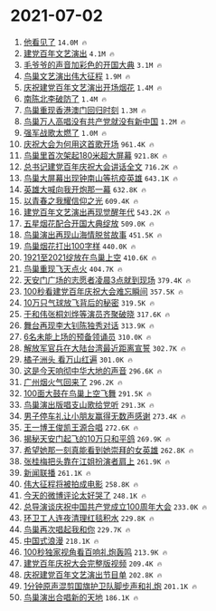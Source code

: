 # 2021-07-02

1. [他看见了](https://s.weibo.com/weibo?q=%23%E4%BB%96%E7%9C%8B%E8%A7%81%E4%BA%86%23&Refer=top) `14.0M 🔥`
1. [建党百年文艺演出](https://s.weibo.com/weibo?q=%23%E5%BB%BA%E5%85%9A%E7%99%BE%E5%B9%B4%E6%96%87%E8%89%BA%E6%BC%94%E5%87%BA%23&Refer=top) `4.1M 🔥`
1. [毛爷爷的声音加彩色的开国大典](https://s.weibo.com/weibo?q=%23%E6%AF%9B%E7%88%B7%E7%88%B7%E7%9A%84%E5%A3%B0%E9%9F%B3%E5%8A%A0%E5%BD%A9%E8%89%B2%E7%9A%84%E5%BC%80%E5%9B%BD%E5%A4%A7%E5%85%B8%23&Refer=top) `3.1M 🔥`
1. [鸟巢文艺演出伟大征程](https://s.weibo.com/weibo?q=%23%E9%B8%9F%E5%B7%A2%E6%96%87%E8%89%BA%E6%BC%94%E5%87%BA%E4%BC%9F%E5%A4%A7%E5%BE%81%E7%A8%8B%23&Refer=top) `1.9M 🔥`
1. [庆祝建党百年文艺演出开场烟花](https://s.weibo.com/weibo?q=%23%E5%BA%86%E7%A5%9D%E5%BB%BA%E5%85%9A%E7%99%BE%E5%B9%B4%E6%96%87%E8%89%BA%E6%BC%94%E5%87%BA%E5%BC%80%E5%9C%BA%E7%83%9F%E8%8A%B1%23&Refer=top) `1.4M 🔥`
1. [南陈北李破防了](https://s.weibo.com/weibo?q=%23%E5%8D%97%E9%99%88%E5%8C%97%E6%9D%8E%E7%A0%B4%E9%98%B2%E4%BA%86%23&Refer=top) `1.4M 🔥`
1. [鸟巢重现香港澳门回归时刻](https://s.weibo.com/weibo?q=%23%E9%B8%9F%E5%B7%A2%E9%87%8D%E7%8E%B0%E9%A6%99%E6%B8%AF%E6%BE%B3%E9%97%A8%E5%9B%9E%E5%BD%92%E6%97%B6%E5%88%BB%23&Refer=top) `1.3M 🔥`
1. [鸟巢万人高唱没有共产党就没有新中国](https://s.weibo.com/weibo?q=%23%E9%B8%9F%E5%B7%A2%E4%B8%87%E4%BA%BA%E9%AB%98%E5%94%B1%E6%B2%A1%E6%9C%89%E5%85%B1%E4%BA%A7%E5%85%9A%E5%B0%B1%E6%B2%A1%E6%9C%89%E6%96%B0%E4%B8%AD%E5%9B%BD%23&Refer=top) `1.2M 🔥`
1. [强军战歌太燃了](https://s.weibo.com/weibo?q=%23%E5%BC%BA%E5%86%9B%E6%88%98%E6%AD%8C%E5%A4%AA%E7%87%83%E4%BA%86%23&Refer=top) `1.0M 🔥`
1. [庆祝大会为何用这首歌开场](https://s.weibo.com/weibo?q=%23%E5%BA%86%E7%A5%9D%E5%A4%A7%E4%BC%9A%E4%B8%BA%E4%BD%95%E7%94%A8%E8%BF%99%E9%A6%96%E6%AD%8C%E5%BC%80%E5%9C%BA%23&Refer=top) `961.4K 🔥`
1. [鸟巢里首次架起180米超大屏幕](https://s.weibo.com/weibo?q=%23%E9%B8%9F%E5%B7%A2%E9%87%8C%E9%A6%96%E6%AC%A1%E6%9E%B6%E8%B5%B7180%E7%B1%B3%E8%B6%85%E5%A4%A7%E5%B1%8F%E5%B9%95%23&Refer=top) `921.8K 🔥`
1. [总书记建党百年庆祝大会讲话全文](https://s.weibo.com/weibo?q=%23%E6%80%BB%E4%B9%A6%E8%AE%B0%E5%BB%BA%E5%85%9A%E7%99%BE%E5%B9%B4%E5%BA%86%E7%A5%9D%E5%A4%A7%E4%BC%9A%E8%AE%B2%E8%AF%9D%E5%85%A8%E6%96%87%23&Refer=top) `716.2K 🔥`
1. [鸟巢大屏幕出现钟南山等抗疫英雄](https://s.weibo.com/weibo?q=%23%E9%B8%9F%E5%B7%A2%E5%A4%A7%E5%B1%8F%E5%B9%95%E5%87%BA%E7%8E%B0%E9%92%9F%E5%8D%97%E5%B1%B1%E7%AD%89%E6%8A%97%E7%96%AB%E8%8B%B1%E9%9B%84%23&Refer=top) `643.1K 🔥`
1. [英雄大喊向我开炮那一幕](https://s.weibo.com/weibo?q=%23%E8%8B%B1%E9%9B%84%E5%A4%A7%E5%96%8A%E5%90%91%E6%88%91%E5%BC%80%E7%82%AE%E9%82%A3%E4%B8%80%E5%B9%95%23&Refer=top) `632.8K 🔥`
1. [以青春之我耀信仰之光](https://s.weibo.com/weibo?q=%23%E4%BB%A5%E9%9D%92%E6%98%A5%E4%B9%8B%E6%88%91%E8%80%80%E4%BF%A1%E4%BB%B0%E4%B9%8B%E5%85%89%23&Refer=top) `609.4K 🔥`
1. [建党百年文艺演出再现觉醒年代](https://s.weibo.com/weibo?q=%23%E5%BB%BA%E5%85%9A%E7%99%BE%E5%B9%B4%E6%96%87%E8%89%BA%E6%BC%94%E5%87%BA%E5%86%8D%E7%8E%B0%E8%A7%89%E9%86%92%E5%B9%B4%E4%BB%A3%23&Refer=top) `543.2K 🔥`
1. [五星烟花配合开国大典绽放](https://s.weibo.com/weibo?q=%23%E4%BA%94%E6%98%9F%E7%83%9F%E8%8A%B1%E9%85%8D%E5%90%88%E5%BC%80%E5%9B%BD%E5%A4%A7%E5%85%B8%E7%BB%BD%E6%94%BE%23&Refer=top) `509.0K 🔥`
1. [鸟巢演出再现山海情脱贫故事](https://s.weibo.com/weibo?q=%23%E9%B8%9F%E5%B7%A2%E6%BC%94%E5%87%BA%E5%86%8D%E7%8E%B0%E5%B1%B1%E6%B5%B7%E6%83%85%E8%84%B1%E8%B4%AB%E6%95%85%E4%BA%8B%23&Refer=top) `451.5K 🔥`
1. [鸟巢烟花打出100字样](https://s.weibo.com/weibo?q=%23%E9%B8%9F%E5%B7%A2%E7%83%9F%E8%8A%B1%E6%89%93%E5%87%BA100%E5%AD%97%E6%A0%B7%23&Refer=top) `440.0K 🔥`
1. [1921至2021绽放在鸟巢上空](https://s.weibo.com/weibo?q=%231921%E8%87%B32021%E7%BB%BD%E6%94%BE%E5%9C%A8%E9%B8%9F%E5%B7%A2%E4%B8%8A%E7%A9%BA%23&Refer=top) `410.6K 🔥`
1. [鸟巢重现飞天点火](https://s.weibo.com/weibo?q=%23%E9%B8%9F%E5%B7%A2%E9%87%8D%E7%8E%B0%E9%A3%9E%E5%A4%A9%E7%82%B9%E7%81%AB%23&Refer=top) `404.7K 🔥`
1. [天安门广场的志愿者凌晨3点就到现场](https://s.weibo.com/weibo?q=%23%E5%A4%A9%E5%AE%89%E9%97%A8%E5%B9%BF%E5%9C%BA%E7%9A%84%E5%BF%97%E6%84%BF%E8%80%85%E5%87%8C%E6%99%A83%E7%82%B9%E5%B0%B1%E5%88%B0%E7%8E%B0%E5%9C%BA%23&Refer=top) `379.4K 🔥`
1. [100秒看建党百年庆祝大会难忘瞬间](https://s.weibo.com/weibo?q=%23100%E7%A7%92%E7%9C%8B%E5%BB%BA%E5%85%9A%E7%99%BE%E5%B9%B4%E5%BA%86%E7%A5%9D%E5%A4%A7%E4%BC%9A%E9%9A%BE%E5%BF%98%E7%9E%AC%E9%97%B4%23&Refer=top) `357.5K 🔥`
1. [10万只气球放飞背后的秘密](https://s.weibo.com/weibo?q=10%E4%B8%87%E5%8F%AA%E6%B0%94%E7%90%83%E6%94%BE%E9%A3%9E%E8%83%8C%E5%90%8E%E7%9A%84%E7%A7%98%E5%AF%86&Refer=top) `319.5K 🔥`
1. [于和伟张桐刘烨等演员齐聚破晓](https://s.weibo.com/weibo?q=%23%E4%BA%8E%E5%92%8C%E4%BC%9F%E5%BC%A0%E6%A1%90%E5%88%98%E7%83%A8%E7%AD%89%E6%BC%94%E5%91%98%E9%BD%90%E8%81%9A%E7%A0%B4%E6%99%93%23&Refer=top) `317.6K 🔥`
1. [舞台再现李大钊陈独秀对话](https://s.weibo.com/weibo?q=%23%E8%88%9E%E5%8F%B0%E5%86%8D%E7%8E%B0%E6%9D%8E%E5%A4%A7%E9%92%8A%E9%99%88%E7%8B%AC%E7%A7%80%E5%AF%B9%E8%AF%9D%23&Refer=top) `313.9K 🔥`
1. [6名未能上场的预备领诵员](https://s.weibo.com/weibo?q=%236%E5%90%8D%E6%9C%AA%E8%83%BD%E4%B8%8A%E5%9C%BA%E7%9A%84%E9%A2%84%E5%A4%87%E9%A2%86%E8%AF%B5%E5%91%98%23&Refer=top) `310.0K 🔥`
1. [解放军官兵在大陆台湾最近距离宣誓](https://s.weibo.com/weibo?q=%23%E8%A7%A3%E6%94%BE%E5%86%9B%E5%AE%98%E5%85%B5%E5%9C%A8%E5%A4%A7%E9%99%86%E5%8F%B0%E6%B9%BE%E6%9C%80%E8%BF%91%E8%B7%9D%E7%A6%BB%E5%AE%A3%E8%AA%93%23&Refer=top) `302.7K 🔥`
1. [橘子洲头 看万山红遍](https://s.weibo.com/weibo?q=%E6%A9%98%E5%AD%90%E6%B4%B2%E5%A4%B4%20%E7%9C%8B%E4%B8%87%E5%B1%B1%E7%BA%A2%E9%81%8D&Refer=top) `301.0K 🔥`
1. [这是今天响彻中华大地的声音](https://s.weibo.com/weibo?q=%23%E8%BF%99%E6%98%AF%E4%BB%8A%E5%A4%A9%E5%93%8D%E5%BD%BB%E4%B8%AD%E5%8D%8E%E5%A4%A7%E5%9C%B0%E7%9A%84%E5%A3%B0%E9%9F%B3%23&Refer=top) `296.6K 🔥`
1. [广州烟火气回来了](https://s.weibo.com/weibo?q=%23%E5%B9%BF%E5%B7%9E%E7%83%9F%E7%81%AB%E6%B0%94%E5%9B%9E%E6%9D%A5%E4%BA%86%23&Refer=top) `296.2K 🔥`
1. [100面大鼓在鸟巢上空飞舞](https://s.weibo.com/weibo?q=%23100%E9%9D%A2%E5%A4%A7%E9%BC%93%E5%9C%A8%E9%B8%9F%E5%B7%A2%E4%B8%8A%E7%A9%BA%E9%A3%9E%E8%88%9E%23&Refer=top) `291.5K 🔥`
1. [鸟巢演出版唱支山歌给党听](https://s.weibo.com/weibo?q=%23%E9%B8%9F%E5%B7%A2%E6%BC%94%E5%87%BA%E7%89%88%E5%94%B1%E6%94%AF%E5%B1%B1%E6%AD%8C%E7%BB%99%E5%85%9A%E5%90%AC%23&Refer=top) `291.3K 🔥`
1. [男子停车礼让小朋友赢得无数声感谢](https://s.weibo.com/weibo?q=%23%E7%94%B7%E5%AD%90%E5%81%9C%E8%BD%A6%E7%A4%BC%E8%AE%A9%E5%B0%8F%E6%9C%8B%E5%8F%8B%E8%B5%A2%E5%BE%97%E6%97%A0%E6%95%B0%E5%A3%B0%E6%84%9F%E8%B0%A2%23&Refer=top) `273.4K 🔥`
1. [王一博王俊凯王源合唱](https://s.weibo.com/weibo?q=%23%E7%8E%8B%E4%B8%80%E5%8D%9A%E7%8E%8B%E4%BF%8A%E5%87%AF%E7%8E%8B%E6%BA%90%E5%90%88%E5%94%B1%23&Refer=top) `272.6K 🔥`
1. [揭秘天安门起飞的10万只和平鸽](https://s.weibo.com/weibo?q=%23%E6%8F%AD%E7%A7%98%E5%A4%A9%E5%AE%89%E9%97%A8%E8%B5%B7%E9%A3%9E%E7%9A%8410%E4%B8%87%E5%8F%AA%E5%92%8C%E5%B9%B3%E9%B8%BD%23&Refer=top) `269.9K 🔥`
1. [希望她那一刻真能看到她崇拜的女英雄](https://s.weibo.com/weibo?q=%23%E5%B8%8C%E6%9C%9B%E5%A5%B9%E9%82%A3%E4%B8%80%E5%88%BB%E7%9C%9F%E8%83%BD%E7%9C%8B%E5%88%B0%E5%A5%B9%E5%B4%87%E6%8B%9C%E7%9A%84%E5%A5%B3%E8%8B%B1%E9%9B%84%23&Refer=top) `262.8K 🔥`
1. [张桂梅把头靠在江姐扮演者肩上](https://s.weibo.com/weibo?q=%23%E5%BC%A0%E6%A1%82%E6%A2%85%E6%8A%8A%E5%A4%B4%E9%9D%A0%E5%9C%A8%E6%B1%9F%E5%A7%90%E6%89%AE%E6%BC%94%E8%80%85%E8%82%A9%E4%B8%8A%23&Refer=top) `261.9K 🔥`
1. [新闻联播](https://s.weibo.com/weibo?q=%E6%96%B0%E9%97%BB%E8%81%94%E6%92%AD&Refer=top) `261.1K 🔥`
1. [伟大征程将被拍成电影](https://s.weibo.com/weibo?q=%23%E4%BC%9F%E5%A4%A7%E5%BE%81%E7%A8%8B%E5%B0%86%E8%A2%AB%E6%8B%8D%E6%88%90%E7%94%B5%E5%BD%B1%23&Refer=top) `258.8K 🔥`
1. [今天的微博评论太好哭了](https://s.weibo.com/weibo?q=%23%E4%BB%8A%E5%A4%A9%E7%9A%84%E5%BE%AE%E5%8D%9A%E8%AF%84%E8%AE%BA%E5%A4%AA%E5%A5%BD%E5%93%AD%E4%BA%86%23&Refer=top) `248.1K 🔥`
1. [总导演谈庆祝中国共产党成立100周年大会](https://s.weibo.com/weibo?q=%23%E6%80%BB%E5%AF%BC%E6%BC%94%E8%B0%88%E5%BA%86%E7%A5%9D%E4%B8%AD%E5%9B%BD%E5%85%B1%E4%BA%A7%E5%85%9A%E6%88%90%E7%AB%8B100%E5%91%A8%E5%B9%B4%E5%A4%A7%E4%BC%9A%23&Refer=top) `233.0K 🔥`
1. [环卫工人连夜清理红毯积水](https://s.weibo.com/weibo?q=%23%E7%8E%AF%E5%8D%AB%E5%B7%A5%E4%BA%BA%E8%BF%9E%E5%A4%9C%E6%B8%85%E7%90%86%E7%BA%A2%E6%AF%AF%E7%A7%AF%E6%B0%B4%23&Refer=top) `229.8K 🔥`
1. [鸟巢再次唱起我和你](https://s.weibo.com/weibo?q=%23%E9%B8%9F%E5%B7%A2%E5%86%8D%E6%AC%A1%E5%94%B1%E8%B5%B7%E6%88%91%E5%92%8C%E4%BD%A0%23&Refer=top) `229.7K 🔥`
1. [中国式浪漫](https://s.weibo.com/weibo?q=%23%E4%B8%AD%E5%9B%BD%E5%BC%8F%E6%B5%AA%E6%BC%AB%23&Refer=top) `218.1K 🔥`
1. [100秒独家视角看百响礼炮轰鸣](https://s.weibo.com/weibo?q=%23100%E7%A7%92%E7%8B%AC%E5%AE%B6%E8%A7%86%E8%A7%92%E7%9C%8B%E7%99%BE%E5%93%8D%E7%A4%BC%E7%82%AE%E8%BD%B0%E9%B8%A3%23&Refer=top) `213.9K 🔥`
1. [建党百年庆祝大会完整版视频](https://s.weibo.com/weibo?q=%23%E5%BB%BA%E5%85%9A%E7%99%BE%E5%B9%B4%E5%BA%86%E7%A5%9D%E5%A4%A7%E4%BC%9A%E5%AE%8C%E6%95%B4%E7%89%88%E8%A7%86%E9%A2%91%23&Refer=top) `209.4K 🔥`
1. [庆祝建党百年文艺演出节目单](https://s.weibo.com/weibo?q=%23%E5%BA%86%E7%A5%9D%E5%BB%BA%E5%85%9A%E7%99%BE%E5%B9%B4%E6%96%87%E8%89%BA%E6%BC%94%E5%87%BA%E8%8A%82%E7%9B%AE%E5%8D%95%23&Refer=top) `202.8K 🔥`
1. [1分钟原声混剪国旗护卫队脚步声和礼炮](https://s.weibo.com/weibo?q=%231%E5%88%86%E9%92%9F%E5%8E%9F%E5%A3%B0%E6%B7%B7%E5%89%AA%E5%9B%BD%E6%97%97%E6%8A%A4%E5%8D%AB%E9%98%9F%E8%84%9A%E6%AD%A5%E5%A3%B0%E5%92%8C%E7%A4%BC%E7%82%AE%23&Refer=top) `201.1K 🔥`
1. [鸟巢演出合唱新的天地](https://s.weibo.com/weibo?q=%23%E9%B8%9F%E5%B7%A2%E6%BC%94%E5%87%BA%E5%90%88%E5%94%B1%E6%96%B0%E7%9A%84%E5%A4%A9%E5%9C%B0%23&Refer=top) `186.1K 🔥`
